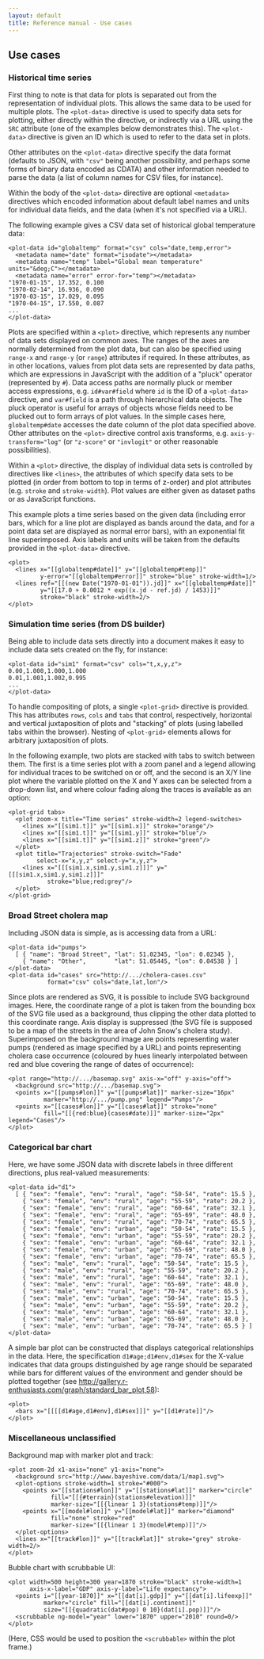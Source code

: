 ```yaml
---
layout: default
title: Reference manual - Use cases
---
```


## Use cases

### Historical time series

First thing to note is that data for plots is separated out from the
representation of individual plots.  This allows the same data to be
used for multiple plots.  The `<plot-data>` directive is used to
specify data sets for plotting, either directly within the directive,
or indirectly via a URL using the `SRC` attribute (one of the examples
below demonstrates this).  The `<plot-data>` directive is given an ID
which is used to refer to the data set in plots.

Other attributes on the `<plot-data>` directive specify the data
format (defaults to JSON, with `"csv"` being another possibility, and
perhaps some forms of binary data encoded as CDATA) and other
information needed to parse the data (a list of column names for CSV
files, for instance).

Within the body of the `<plot-data>` directive are optional
`<metadata>` directives which encoded information about default label
names and units for individual data fields, and the data (when it's
not specified via a URL).

The following example gives a CSV data set of historical global
temperature data:

~~~~ {.html}
<plot-data id="globaltemp" format="csv" cols="date,temp,error">
  <metadata name="date" format="isodate"></metadata>
  <metadata name="temp" label="Global mean temperature" units="&deg;C"></metadata>
  <metadata name="error" error-for="temp"></metadata>
"1970-01-15", 17.352, 0.100
"1970-02-14", 16.936, 0.090
"1970-03-15", 17.029, 0.095
"1970-04-15", 17.550, 0.087
...
</plot-data>
~~~~

Plots are specified within a `<plot>` directive, which represents any
number of data sets displayed on common axes.  The ranges of the axes
are normally determined from the plot data, but can also be specified
using `range-x` and `range-y` (or `range`) attributes if required.  In
these attributes, as in other locations, values from plot data sets
are represented by data paths, which are expressions in JavaScript
with the addition of a "pluck" operator (represented by `#`).  Data
access paths are normally pluck or member access expressions, e.g.
`id#var#field` where `id` is the ID of a `<plot-data>` directive, and
`var#field` is a path through hierarchical data objects.  The pluck
operator is useful for arrays of objects whose fields need to be
plucked out to form arrays of plot values.  In the simple cases here,
`globaltemp#date` accesses the date column of the plot data specified
above.  Other attributes on the `<plot>` directive control axis
transforms, e.g. `axis-y-transform="log"` (or `"z-score"` or
`"invlogit"` or other reasonable possibilities).

Within a `<plot>` directive, the display of individual data sets is
controlled by directives like `<lines>`, the attributes of which
specify data sets to be plotted (in order from bottom to top in terms
of z-order) and plot attributes (e.g. `stroke` and `stroke-width`).
Plot values are either given as dataset paths or as JavaScript
functions.

This example plots a time series based on the given data (including
error bars, which for a line plot are displayed as bands around the
data, and for a point data set are displayed as normal error bars),
with an exponential fit line superimposed.  Axis labels and units will
be taken from the defaults provided in the `<plot-data>`
directive.

~~~~ {.html}
<plot>
  <lines x="[[globaltemp#date]]" y="[[globaltemp#temp]]"
         y-error="[[globaltemp#error]]" stroke="blue" stroke-width=1/>
  <lines ref="[[(new Date("1970-01-01")).jd]]" x="[[globaltemp#date]]"
         y="[[17.0 + 0.0012 * exp((x.jd - ref.jd) / 1453)]]"
         stroke="black" stroke-width=2/>
</plot>
~~~~

### Simulation time series (from DS builder)

Being able to include data sets directly into a document makes it easy
to include data sets created on the fly, for instance:

~~~~ {.html}
<plot-data id="sim1" format="csv" cols="t,x,y,z">
0.00,1.000,1.000,1.000
0.01,1.001,1.002,0.995
...
</plot-data>
~~~~

To handle compositing of plots, a single `<plot-grid>` directive is
provided.  This has attributes `rows`, `cols` and `tabs` that control,
respectively, horizontal and vertical juxtaposition of plots and
"stacking" of plots (using labelled tabs within the browser).  Nesting
of `<plot-grid>` elements allows for arbitrary juxtaposition of plots.

In the following example, two plots are stacked with tabs to switch
between them.  The first is a time series plot with a zoom panel and a
legend allowing for individual traces to be switched on or off, and
the second is an X/Y line plot where the variable plotted on the X and
Y axes can be selected from a drop-down list, and where colour fading
along the traces is available as an option:

~~~~ {.html}
<plot-grid tabs>
  <plot zoom-x title="Time series" stroke-width=2 legend-switches>
    <lines x="[[sim1.t]]" y="[[sim1.x]]" stroke="orange"/>
    <lines x="[[sim1.t]]" y="[[sim1.y]]" stroke="blue"/>
    <lines x="[[sim1.t]]" y="[[sim1.z]]" stroke="green"/>
  </plot>
  <plot title="Trajectories" stroke-switch="Fade"
        select-x="x,y,z" select-y="x,y,z">
    <lines x="[[[sim1.x,sim1.y,sim1.z]]]" y="[[[sim1.x,sim1.y,sim1.z]]]"
           stroke="blue;red:grey"/>
  </plot>
</plot-grid>
~~~~

### Broad Street cholera map

Including JSON data is simple, as is accessing data from a URL:

~~~~ {.html}
<plot-data id="pumps">
  [ { "name": "Broad Street", "lat": 51.02345, "lon": 0.02345 },
    { "name": "Other",        "lat": 51.05445, "lon": 0.04538 } ]
</plot-data>
<plot-data id="cases" src="http://.../cholera-cases.csv"
           format="csv" cols="date,lat,lon"/>
~~~~

Since plots are rendered as SVG, it is possible to include SVG
background images.  Here, the coordinate range of a plot is taken from
the bounding box of the SVG file used as a background, thus clipping
the other data plotted to this coordinate range.  Axis display is
suppressed (the SVG file is supposed to be a map of the streets in the
area of John Snow's cholera study).  Superimposed on the background
image are points representing water pumps (rendered as image specified
by a URL) and points representing cholera case occurrence (coloured by
hues linearly interpolated between red and blue covering the range of
dates of occurrence):

~~~~ {.html}
<plot range="http://.../basemap.svg" axis-x="off" y-axis="off">
  <background src="http://.../basemap.svg">
  <points x="[[pumps#lon]]" y="[[pumps#lat]]" marker-size="16px"
          marker="http://.../pump.png" legend="Pumps"/>
  <points x="[[cases#lon]]" y="[[cases#lat]]" stroke="none"
          fill="[[{red:blue}(cases#date)]]" marker-size="2px" legend="Cases"/>
</plot>
~~~~

### Categorical bar chart

Here, we have some JSON data with discrete labels in three different
directions, plus real-valued measurements:

~~~~ {.html}
<plot-data id="d1">
  [ { "sex": "female", "env": "rural", "age": "50-54", "rate": 15.5 },
    { "sex": "female", "env": "rural", "age": "55-59", "rate": 20.2 },
    { "sex": "female", "env": "rural", "age": "60-64", "rate": 32.1 },
    { "sex": "female", "env": "rural", "age": "65-69", "rate": 48.0 },
    { "sex": "female", "env": "rural", "age": "70-74", "rate": 65.5 },
    { "sex": "female", "env": "urban", "age": "50-54", "rate": 15.5 },
    { "sex": "female", "env": "urban", "age": "55-59", "rate": 20.2 },
    { "sex": "female", "env": "urban", "age": "60-64", "rate": 32.1 },
    { "sex": "female", "env": "urban", "age": "65-69", "rate": 48.0 },
    { "sex": "female", "env": "urban", "age": "70-74", "rate": 65.5 },
    { "sex": "male", "env": "rural", "age": "50-54", "rate": 15.5 },
    { "sex": "male", "env": "rural", "age": "55-59", "rate": 20.2 },
    { "sex": "male", "env": "rural", "age": "60-64", "rate": 32.1 },
    { "sex": "male", "env": "rural", "age": "65-69", "rate": 48.0 },
    { "sex": "male", "env": "rural", "age": "70-74", "rate": 65.5 },
    { "sex": "male", "env": "urban", "age": "50-54", "rate": 15.5 },
    { "sex": "male", "env": "urban", "age": "55-59", "rate": 20.2 },
    { "sex": "male", "env": "urban", "age": "60-64", "rate": 32.1 },
    { "sex": "male", "env": "urban", "age": "65-69", "rate": 48.0 },
    { "sex": "male", "env": "urban", "age": "70-74", "rate": 65.5 } ]
</plot-data>
~~~~

A simple bar plot can be constructed that displays categorical
relationships in the data.  Here, the specification
`d1#age;d1#env,d1#sex` for the X-value indicates that data groups
distinguished by age range should be separated while bars for
different values of the environment and gender should be plotted
together (see http://gallery.r-enthusiasts.com/graph/standard_bar_plot,58):

~~~~ {.html}
<plot>
  <bars x="[[[[d1#age,d1#env],d1#sex]]]" y="[[d1#rate]]"/>
</plot>
~~~~

### Miscellaneous unclassified

Background map with marker plot and track:

~~~~ {.html}
<plot zoom-2d x1-axis="none" y1-axis="none">
  <background src="http://www.bayeshive.com/data/1/map1.svg">
  <plot-options stroke-width=1 stroke="#000">
    <points x="[[stations#lon]]" y="[[stations#lat]]" marker="circle"
            fill="[[{#terrain}(stations#elevation)]]"
            marker-size="[[{linear 1 3}(stations#temp)]]"/>
    <points x="[[model#lon]]" y="[[model#lat]]" marker="diamond"
            fill="none" stroke="red"
            marker-size="[[{linear 1 3}(model#temp)]]"/>
  </plot-options>
  <lines x="[[track#lon]]" y="[[track#lat]]" stroke="grey" stroke-width=2/>
</plot>
~~~~

Bubble chart with scrubbable UI:

~~~~ {.html}
<plot width=500 height=300 year=1870 stroke="black" stroke-width=1
      axis-x-label="GDP" axis-y-label="Life expectancy">
  <points i="[[year-1870]]" x="[[dat[i].gdp]]" y="[[dat[i].lifeexp]]"
          marker="circle" fill="[[dat[i].continent]]"
          size="[[{quadratic(dat#pop) 0 10}(dat[i].pop)]]"/>
  <scrubbable ng-model="year" lower="1870" upper="2010" round=0/>
</plot>
~~~~

(Here, CSS would be used to position the `<scrubbable>` within the
plot frame.)
